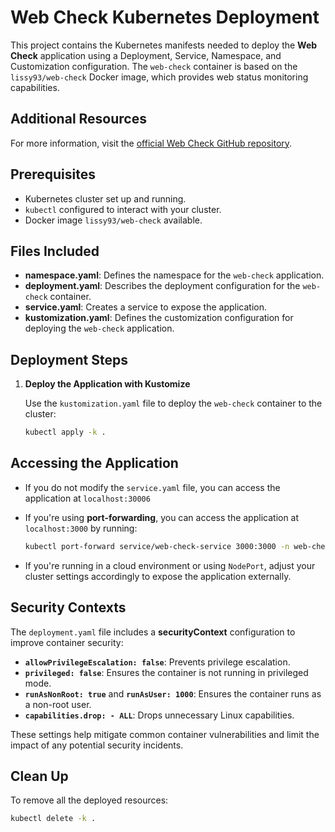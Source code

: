 # Web Check Kubernetes Deployment

This project contains the Kubernetes manifests needed to deploy the **Web Check** application using a Deployment, Service, Namespace, and Customization configuration. The `web-check` container is based on the `lissy93/web-check` Docker image, which provides web status monitoring capabilities.

## Additional Resources

For more information, visit the [official Web Check GitHub repository](https://github.com/Lissy93/web-check).

## Prerequisites

- Kubernetes cluster set up and running.
- `kubectl` configured to interact with your cluster.
- Docker image `lissy93/web-check` available.

## Files Included

- **namespace.yaml**: Defines the namespace for the `web-check` application.
- **deployment.yaml**: Describes the deployment configuration for the `web-check` container.
- **service.yaml**: Creates a service to expose the application.
- **kustomization.yaml**: Defines the customization configuration for deploying the `web-check` application.

## Deployment Steps

1. **Deploy the Application with Kustomize**

   Use the `kustomization.yaml` file to deploy the `web-check` container to the cluster:
   ```sh
   kubectl apply -k .
   ```

## Accessing the Application

- If you do not modify the `service.yaml` file, you can access the application at `localhost:30006`

- If you're using **port-forwarding**, you can access the application at `localhost:3000` by running:
  ```sh
  kubectl port-forward service/web-check-service 3000:3000 -n web-check
  ```

- If you're running in a cloud environment or using `NodePort`, adjust your cluster settings accordingly to expose the application externally.

## Security Contexts

The `deployment.yaml` file includes a **securityContext** configuration to improve container security:

- **`allowPrivilegeEscalation: false`**: Prevents privilege escalation.
- **`privileged: false`**: Ensures the container is not running in privileged mode.
- **`runAsNonRoot: true`** and **`runAsUser: 1000`**: Ensures the container runs as a non-root user.
- **`capabilities.drop: - ALL`**: Drops unnecessary Linux capabilities.

These settings help mitigate common container vulnerabilities and limit the impact of any potential security incidents.

## Clean Up

To remove all the deployed resources:
```sh
kubectl delete -k .
```

